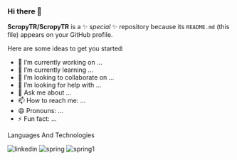 ### Hi there 👋


**ScropyTR/ScropyTR** is a ✨ _special_ ✨ repository because its `README.md` (this file) appears on your GitHub profile.

Here are some ideas to get you started:

- 🔭 I’m currently working on ...
- 🌱 I’m currently learning ...
- 👯 I’m looking to collaborate on ...
- 🤔 I’m looking for help with ...
- 💬 Ask me about ...
- 📫 How to reach me: ...
- 😄 Pronouns: ...
- ⚡ Fun fact: ...

Languages And Technologies

![linkedin](https://img.shields.io/badge/Linkedin-0e76a8?style=for-the-badge&logo=Linkedin&logoColor=white)
![spring](https://img.shields.io/badge/Spring-6DB33F?style=for-the-badge&logo=spring&logoColor=white)
![spring1](https://github-readme-stats.vercel.app/api/top-langs/?username={username}&theme=blue-green)

